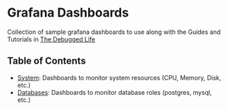 # Grafana Dashboards

Collection of sample grafana dashboards to use along with the Guides and Tutorials in [The Debugged Life](https://thedebugged.life)

## Table of Contents

- [System](system/): Dashboards to monitor system resources (CPU, Memory, Disk, etc.)
- [Databases](/databases/): Dashboards to monitor database roles (postgres, mysql, etc.)
